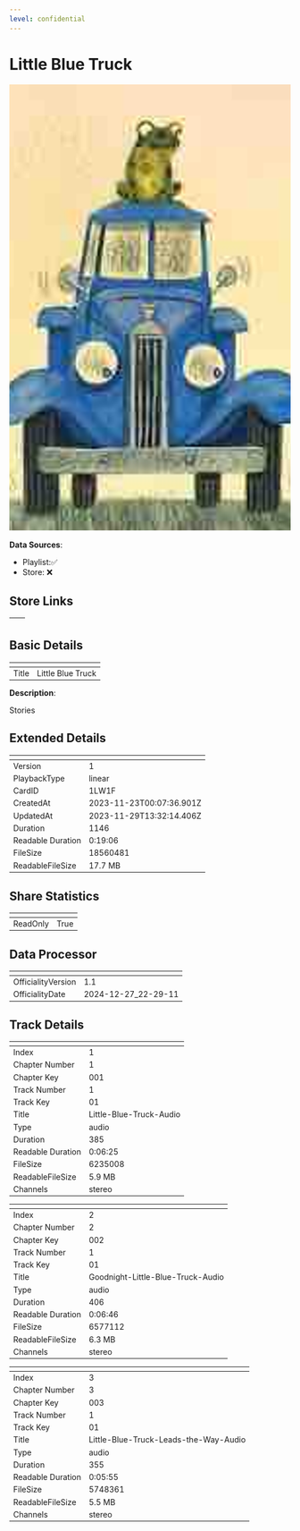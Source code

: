 ```yaml
---
level: confidential
---
```

# Little Blue Truck

![card_[1LW1F].png](../../img/cards/card_[1LW1F].png)

**Data Sources**: 

- Playlist:✅
- Store: ❌


## Store Links

| <!-- --> | <!-- --> |
| - | - |


## Basic Details

| <!-- --> | <!-- --> |
| - | - |
| Title | Little Blue Truck |

**Description**:

Stories


## Extended Details

| <!-- --> | <!-- --> |
| - | - |
| Version | 1 |
| PlaybackType | linear |
| CardID | 1LW1F |
| CreatedAt | 2023-11-23T00:07:36.901Z |
| UpdatedAt | 2023-11-29T13:32:14.406Z |
| Duration | 1146 |
| Readable Duration | 0:19:06 |
| FileSize | 18560481 |
| ReadableFileSize | 17.7 MB |


## Share Statistics

| <!-- --> | <!-- --> |
| - | - |
| ReadOnly | True |


## Data Processor

| <!-- --> | <!-- --> |
| - | - |
| OfficialityVersion | 1.1
| OfficialityDate | 2024-12-27_22-29-11


## Track Details

| <!-- --> | <!-- --> |
| - | - |
| Index | 1 |
| Chapter Number | 1 |
| Chapter Key | 001 |
| Track Number | 1 |
| Track Key | 01 |
| Title | Little-Blue-Truck-Audio |
| Type | audio |
| Duration | 385 |
| Readable Duration | 0:06:25 |
| FileSize | 6235008 |
| ReadableFileSize | 5.9 MB |
| Channels | stereo |

| <!-- --> | <!-- --> |
| - | - |
| Index | 2 |
| Chapter Number | 2 |
| Chapter Key | 002 |
| Track Number | 1 |
| Track Key | 01 |
| Title | Goodnight-Little-Blue-Truck-Audio |
| Type | audio |
| Duration | 406 |
| Readable Duration | 0:06:46 |
| FileSize | 6577112 |
| ReadableFileSize | 6.3 MB |
| Channels | stereo |

| <!-- --> | <!-- --> |
| - | - |
| Index | 3 |
| Chapter Number | 3 |
| Chapter Key | 003 |
| Track Number | 1 |
| Track Key | 01 |
| Title | Little-Blue-Truck-Leads-the-Way-Audio |
| Type | audio |
| Duration | 355 |
| Readable Duration | 0:05:55 |
| FileSize | 5748361 |
| ReadableFileSize | 5.5 MB |
| Channels | stereo |

